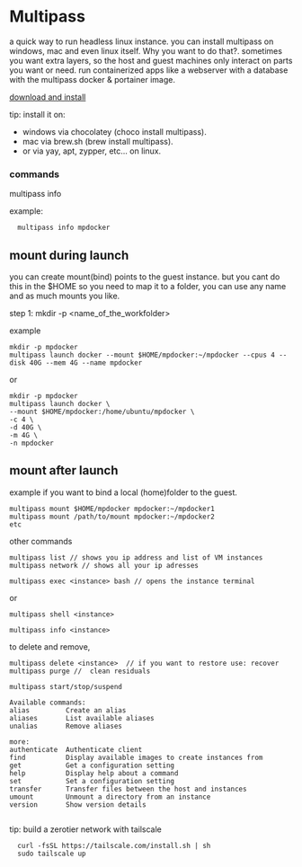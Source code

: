 # Multipass

a quick way to run headless linux instance. you can install multipass on windows, mac and even linux itself. Why you want to do that?. sometimes you want extra layers, so the host and guest machines only interact on parts you want or need. run containerized apps like a webserver with a database with the multipass docker & portainer image.


[download and install](https://multipass.run/install)

tip: install it on:
 - windows via chocolatey (choco install multipass).
 - mac via brew.sh (brew install multipass).
 - or via yay, apt, zypper, etc... on linux.

### commands

multipass info <instance>

example:

``` 
  multipass info mpdocker
  ```

## mount during launch
  
  you can create mount(bind) points to the guest instance. but you cant do this in the $HOME so you need to map it to a folder, you can use any name and as much mounts you like.
  
  step 1: mkdir -p <name_of_the_workfolder>

  example
``` 
mkdir -p mpdocker
multipass launch docker --mount $HOME/mpdocker:~/mpdocker --cpus 4 --disk 40G --mem 4G --name mpdocker 
```

or 

```
mkdir -p mpdocker
multipass launch docker \
--mount $HOME/mpdocker:/home/ubuntu/mpdocker \
-c 4 \
-d 40G \
-m 4G \
-n mpdocker
```


## mount after launch

example if you want to bind a local (home)folder to the guest. 

  ```
  multipass mount $HOME/mpdocker mpdocker:~/mpdocker1
  multipass mount /path/to/mount mpdocker:~/mpdocker2 
  etc

  ```

other commands

  ```
  multipass list // shows you ip address and list of VM instances 
  multipass network // shows all your ip adresses 
  ```
   
  ```
  multipass exec <instance> bash // opens the instance terminal 
  ```
  
  or
  
  ```
  multipass shell <instance>
  ```
  
  ```
  multipass info <instance>   
  ```
  
  to delete and remove, 
  ```
  multipass delete <instance>  // if you want to restore use: recover
  multipass purge //  clean residuals  
  ```
  
  ```
  multipass start/stop/suspend
  
  Available commands:
  alias         Create an alias
  aliases       List available aliases
  unalias       Remove aliases

  more:
  authenticate  Authenticate client
  find          Display available images to create instances from
  get           Get a configuration setting
  help          Display help about a command
  set           Set a configuration setting
  transfer      Transfer files between the host and instances
  umount        Unmount a directory from an instance
  version       Show version details  
  
  
  ```
  
 
  tip: build a zerotier network with tailscale
  
```
  curl -fsSL https://tailscale.com/install.sh | sh
  sudo tailscale up
  ```


